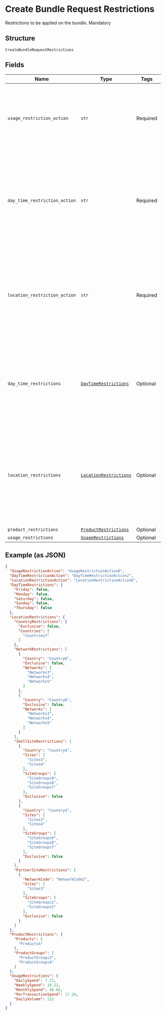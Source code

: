
# Create Bundle Request Restrictions

Restrictions to be applied on the bundle.
Mandatory

## Structure

`CreateBundleRequestRestrictions`

## Fields

| Name | Type | Tags | Description |
|  --- | --- | --- | --- |
| `usage_restriction_action` | `str` | Required | Usage restrictions such as value, volume and transaction count restricted per day, week, month, annum, lifetime and transaction to be applied on the bundle.<br>Mandatory |
| `day_time_restriction_action` | `str` | Required | The value indicates what actions to be performed with respect to day time restriction.<br>Mandatory<br>Allowed values –<br>•	Add: Apply the given restriction on the bundle.<br>•	Default: No Day/Time restriction will be applied on the bundle in Gateway. |
| `location_restriction_action` | `str` | Required | The value indicates what actions to be performed with respect to location restriction.<br>Mandatory<br>Allowed values –<br>•	Add: Apply the given restriction on the bundle.<br>•	Default: No location restriction will be applied on the bundle in Gateway. |
| `day_time_restrictions` | [`DayTimeRestrictions`](../../doc/models/day-time-restrictions.md) | Optional | Day/time restrictions such as weekdays and time range to be applied on the bundle.<br>Mandatory if respective action is set as “Add”.<br>The details of DayTimeRestriction entity is given below. |
| `location_restrictions` | [`LocationRestrictions`](../../doc/models/location-restrictions.md) | Optional | Location restrictions to be applied on the bundle which either allows or restricts using the cards, which are under the bundle, in the specified locations.<br>Mandatory if respective action is set as “Add”.<br>Details of location restrictions are given below. |
| `product_restrictions` | [`ProductRestrictions`](../../doc/models/product-restrictions.md) | Optional | - |
| `usage_restrictions` | [`UsageRestrictions`](../../doc/models/usage-restrictions.md) | Optional | - |

## Example (as JSON)

```json
{
  "UsageRestrictionAction": "UsageRestrictionAction0",
  "DayTimeRestrictionAction": "DayTimeRestrictionAction2",
  "LocationRestrictionAction": "LocationRestrictionAction6",
  "DayTimeRestrictions": {
    "Friday": false,
    "Monday": false,
    "Saturday": false,
    "Sunday": false,
    "Thursday": false
  },
  "LocationRestrictions": {
    "CountryRestrictions": {
      "Exclusive": false,
      "Countries": [
        "Countries7"
      ]
    },
    "NetworkRestrictions": [
      {
        "Country": "Country6",
        "Exclusive": false,
        "Networks": [
          "Networks3",
          "Networks4",
          "Networks5"
        ]
      },
      {
        "Country": "Country6",
        "Exclusive": false,
        "Networks": [
          "Networks3",
          "Networks4",
          "Networks5"
        ]
      }
    ],
    "ShellSiteRestrictions": [
      {
        "Country": "Country4",
        "Sites": [
          "Sites3",
          "Sites4"
        ],
        "SiteGroups": [
          "SiteGroups9",
          "SiteGroups8",
          "SiteGroups7"
        ],
        "Exclusive": false
      },
      {
        "Country": "Country4",
        "Sites": [
          "Sites3",
          "Sites4"
        ],
        "SiteGroups": [
          "SiteGroups9",
          "SiteGroups8",
          "SiteGroups7"
        ],
        "Exclusive": false
      }
    ],
    "PartnerSiteRestrictions": [
      {
        "NetworkCode": "NetworkCode2",
        "Sites": [
          "Sites3"
        ],
        "SiteGroups": [
          "SiteGroups1",
          "SiteGroups2"
        ],
        "Exclusive": false
      }
    ]
  },
  "ProductRestrictions": {
    "Products": [
      "Products4"
    ],
    "ProductGroups": [
      "ProductGroups3",
      "ProductGroups4"
    ]
  },
  "UsageRestrictions": {
    "DailySpend": 7.72,
    "WeeklySpend": 10.22,
    "MonthlySpend": 48.66,
    "PerTransactionSpend": 17.28,
    "DailyVolume": 122
  }
}
```

